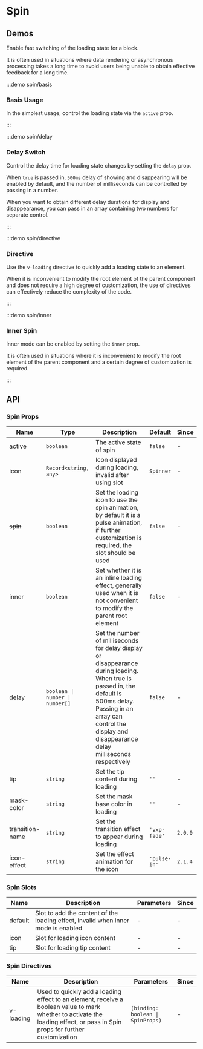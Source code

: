# Spin

## Demos

Enable fast switching of the loading state for a block.

It is often used in situations where data rendering or asynchronous processing takes a long time to avoid users being unable to obtain effective feedback for a long time.

:::demo spin/basis

### Basis Usage

In the simplest usage, control the loading state via the `active` prop.

:::

:::demo spin/delay

### Delay Switch

Control the delay time for loading state changes by setting the `delay` prop.

When `true` is passed in, `500ms` delay of showing and disappearing will be enabled by default, and the number of milliseconds can be controlled by passing in a number.

When you want to obtain different delay durations for display and disappearance, you can pass in an array containing two numbers for separate control.

:::

:::demo spin/directive

### Directive

Use the `v-loading` directive to quickly add a loading state to an element.

When it is inconvenient to modify the root element of the parent component and does not require a high degree of customization, the use of directives can effectively reduce the complexity of the code.

:::

:::demo spin/inner

### Inner Spin

Inner mode can be enabled by setting the `inner` prop.

It is often used in situations where it is inconvenient to modify the root element of the parent component and a certain degree of customization is required.

:::

## API

### Spin Props

| Name            | Type                            | Description                                                                                                                                                                                                                         | Default      | Since   |
| --------------- | ------------------------------- | ----------------------------------------------------------------------------------------------------------------------------------------------------------------------------------------------------------------------------------- | ------------ | ------- |
| active          | `boolean`                       | The active state of spin                                                                                                                                                                                                            | `false`      | -       |
| icon            | `Record<string, any>`           | Icon displayed during loading, invalid after using slot                                                                                                                                                                             | `Spinner`    | -       |
| ~~spin~~        | `boolean`                       | Set the loading icon to use the spin animation, by default it is a pulse animation, if further customization is required, the slot should be used                                                                                   | `false`      | -       |
| inner           | `boolean`                       | Set whether it is an inline loading effect, generally used when it is not convenient to modify the parent root element                                                                                                              | `false`      | -       |
| delay           | `boolean \| number \| number[]` | Set the number of milliseconds for delay display or disappearance during loading. When true is passed in, the default is 500ms delay. Passing in an array can control the display and disappearance delay milliseconds respectively | `false`      | -       |
| tip             | `string`                        | Set the tip content during loading                                                                                                                                                                                                  | `''`         | -       |
| mask-color      | `string`                        | Set the mask base color in loading                                                                                                                                                                                                  | `''`         | -       |
| transition-name | `string`                        | Set the transition effect to appear during loading                                                                                                                                                                                  | `'vxp-fade'` | `2.0.0` |
| icon-effect     | `string`                        | Set the effect animation for the icon                                                                                                                                                                                               | `'pulse-in'` | `2.1.4` |

### Spin Slots

| Name    | Description                                                                       | Parameters | Since |
| ------- | --------------------------------------------------------------------------------- | ---------- | ----- |
| default | Slot to add the content of the loading effect, invalid when inner mode is enabled | -          | -     |
| icon    | Slot for loading icon content                                                     | -          | -     |
| tip     | Slot for loading tip content                                                      | -          | -     |

### Spin Directives

| Name      | Description                                                                                                                                                                 | Parameters                        | Since |
| --------- | --------------------------------------------------------------------------------------------------------------------------------------------------------------------------- | --------------------------------- | ----- |
| v-loading | Used to quickly add a loading effect to an element, receive a boolean value to mark whether to activate the loading effect, or pass in Spin props for further customization | `(binding: boolean \| SpinProps)` | -     |
